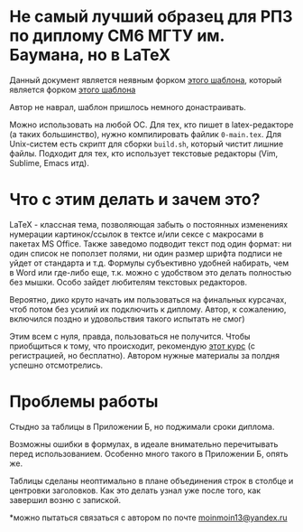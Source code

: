 # Не самый лучший образец для РПЗ по диплому СМ6 МГТУ им. Баумана, но в LaTeX

Данный документ является неявным форком [этого шаблона](https://github.com/ledovsky/latex-gost-template), 
который является форком [этого шаблона](http://sevik.ru/latex/)

Автор не наврал, шаблон пришлось немного донастраивать.

Можно использовать на любой ОС.  Для тех, кто пишет в latex-редакторе (а таких большинство), нужно компилировать файлик `0-main.tex`. Для Unix-систем есть скрипт для сборки `build.sh`, который чистит лишние файлы. Подходит для тех, кто использует текстовые редакторы (Vim, Sublime, Emacs итд). 

# Что с этим делать и зачем это?
LaTeX - классная тема, позволяющая забыть о постоянных изменениях нумерации картинок/ссылок в тектсе и/или сексе с макросами в пакетах MS Office. Также заведомо подводит текст под один формат: ни один список не поползет полями, ни один размер шрифта подписи не уйдет от стандарта и т.д. Формулы субъективно удобней набирать, чем в Word или где-либо еще, т.к. можно с удобством это делать полностью без мышки. Особо зайдет любителям текстовых редакторов.

Вероятно, дико круто начать им пользоваться на финальных курсачах, чтоб потом без усилий их подключить к диплому. Автор, к сожалению, включился поздно и удовольствия такого испытать не смог)

Этим всем с нуля, правда, пользоваться не получится. Чтобы приобщиться к тому, что происходит, рекомендую [этот курс](https://www.coursera.org/learn/latex) (с регистрацией, но бесплатно). Автором нужные материалы за полдня успешно отсмотрелись.

# Проблемы работы
Стыдно за таблицы в Приложении Б, но поджимали сроки диплома.

Возможны ошибки в формулах, в идеале внимательно перечитывать перед использованием. Особенно много такого в Приложении Б, опять же.

Таблицы сделаны неоптимально в плане объединения строк в столбце и центровки заголовков. Как это делать узнал уже после того, как завершил возню с запиской.

*можно пытаться связаться с автором по почте moinmoin13@yandex.ru
